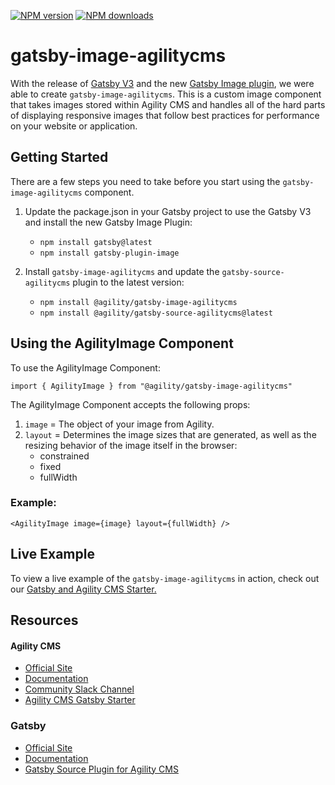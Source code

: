<span class="badge-npmversion"><a href="https://npmjs.org/package/@agility/gatsby-image-agilitycms" title="View this project on NPM"><img src="https://img.shields.io/npm/v/@agility/gatsby-image-agilitycms.svg" alt="NPM version" /></a></span>
<span class="badge-npmdownloads"><a href="https://npmjs.org/package/@agility/gatsby-image-agilitycms" title="View this project on NPM"><img src="https://img.shields.io/npm/dm/@agility/gatsby-image-agilitycms.svg" alt="NPM downloads" /></a></span>

# gatsby-image-agilitycms

With the release of [Gatsby V3](https://www.gatsbyjs.com/blog/gatsby-v3/) and the new [Gatsby Image plugin](https://www.gatsbyjs.com/plugins/gatsby-plugin-image), we were able to create `gatsby-image-agilitycms`. This is a custom image component that takes images stored within Agility CMS and handles all of the hard parts of displaying responsive images that follow best practices for performance on your website or application.

## Getting Started
There are a few steps you need to take before you start using the `gatsby-image-agilitycms` component.

1. Update the package.json in your Gatsby project to use the Gatsby V3 and install the new Gatsby Image Plugin:
   - `npm install gatsby@latest`
   - `npm install gatsby-plugin-image`

2. Install `gatsby-image-agilitycms` and update the `gatsby-source-agilitycms` plugin to the latest version:
   - `npm install @agility/gatsby-image-agilitycms`
   - `npm install @agility/gatsby-source-agilitycms@latest`

## Using the AgilityImage Component

To use the AgilityImage Component:

`import { AgilityImage } from "@agility/gatsby-image-agilitycms"`

The AgilityImage Component accepts the following props:

1. `image` = The object of your image from Agility.
5. `layout` = Determines the image sizes that are generated, as well as the resizing behavior of the image itself in the browser:
    - constrained
    - fixed
    - fullWidth

### Example:
`<AgilityImage image={image} layout={fullWidth} />`

## Live Example

To view a live example of the `gatsby-image-agilitycms` in action, check out our [Gatsby and Agility CMS Starter.](https://agility-gatsby-starter-gatsbycloud.netlify.app/)

## Resources
#### Agility CMS
- [Official Site](https://agilitycms.com/)
- [Documentation](https://help.agilitycms.com/hc/en-us)
- [Community Slack Channel](https://agilitycms-community.slack.com/join/shared_invite/enQtNzI2NDc3MzU4Njc2LWI2OTNjZTI3ZGY1NWRiNTYzNmEyNmI0MGZlZTRkYzI3NmRjNzkxYmI5YTZjNTg2ZTk4NGUzNjg5NzY3OWViZGI#/)
- [Agility CMS Gatsby Starter](https://agilitycms.com/starters/blog-with-gatsby)

### Gatsby
- [Official Site](https://www.gatsbyjs.com/)
- [Documentation](https://www.gatsbyjs.com/docs/)
- [Gatsby Source Plugin for Agility CMS](https://github.com/agility/gatsby-source-agilitycms)
